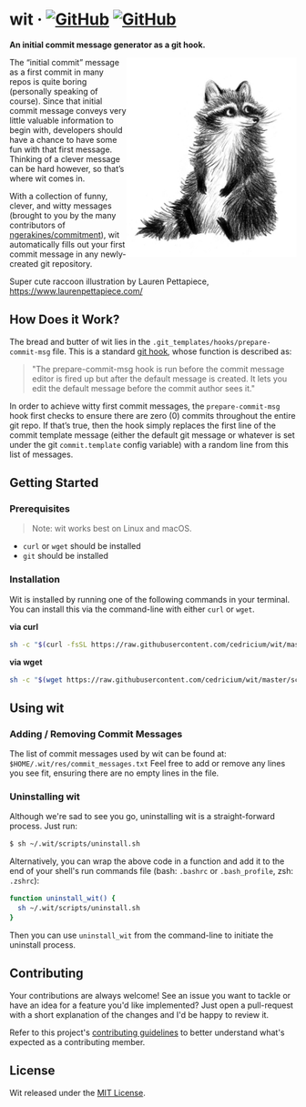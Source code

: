 # wit · [![GitHub](https://img.shields.io/badge/license-MIT-green.svg)](https://github.com/cedricium/wit/blob/master/LICENSE.md) [![GitHub](https://img.shields.io/badge/share-twitter-76abec.svg)](https://twitter.com/intent/tweet?text=Stop%20using%20%22initial%20commit%22%20and%20have%20some%20fun%20with%20your%20first%20commit%20messages!%20%23wit%0A%0Ahttps%3A//github.com/cedricium/wit)

**An initial commit message generator as a git hook.**

<img src="res/raccoon.jpg" align="right" height="350px">

The “initial commit” message as a first commit in many repos is quite boring (personally speaking
of course). Since that initial commit message conveys very little valuable information to begin
with, developers should have a chance to have some fun with that first message. Thinking of a
clever message can be hard however, so that’s where wit comes in.

With a collection of funny, clever, and witty messages (brought to you
by the many contributors of [ngerakines/commitment](https://github.com/ngerakines/commitment)),
wit automatically fills out your first commit message in any newly-created git repository.

Super cute raccoon illustration by Lauren Pettapiece, https://www.laurenpettapiece.com/


## How Does it Work?

The bread and butter of wit lies in the `.git_templates/hooks/prepare-commit-msg` file. This is a
standard [git hook](https://git-scm.com/book/en/v2/Customizing-Git-Git-Hooks), whose function
is described as:

> "The prepare-commit-msg hook is run before the commit message editor is fired up but after
> the default message is created. It lets you edit the default message before the commit author sees it."

In order to achieve witty first commit messages, the `prepare-commit-msg` hook first checks to ensure
there are zero (0) commits throughout the entire git repo. If that’s true, then the hook simply
replaces the first line of the commit template message (either the default git message or whatever 
is set under the git `commit.template` config variable) with a random line from this list of messages.


## Getting Started

### Prerequisites

> Note: wit works best on Linux and macOS.

* `curl` or `wget` should be installed
* `git` should be installed

### Installation

Wit is installed by running one of the following commands in your terminal. You can install this via
the command-line with either `curl` or `wget`.

**via curl**

```sh
sh -c "$(curl -fsSL https://raw.githubusercontent.com/cedricium/wit/master/scripts/install.sh)"
```

**via wget**

```sh
sh -c "$(wget https://raw.githubusercontent.com/cedricium/wit/master/scripts/install.sh -O -)"
```


## Using wit

### Adding / Removing Commit Messages

The list of commit messages used by wit can be found at: `$HOME/.wit/res/commit_messages.txt`
Feel free to add or remove any lines you see fit, ensuring there are no empty lines in the file.

### Uninstalling wit

Although we're sad to see you go, uninstalling wit is a straight-forward process. Just run:

```sh
$ sh ~/.wit/scripts/uninstall.sh
```

Alternatively, you can wrap the above code in a function and add it to the end of your shell's
run commands file (bash: `.bashrc` or `.bash_profile`, zsh: `.zshrc`):

```sh
function uninstall_wit() {
  sh ~/.wit/scripts/uninstall.sh
}
```

Then you can use `uninstall_wit` from the command-line to initiate the uninstall process.

## Contributing

Your contributions are always welcome! See an issue you want to tackle or have an idea for a feature
you'd like implemented? Just open a pull-request with a short explanation of the changes and I'd be 
happy to review it.

Refer to this project's [contributing guidelines](CONTRIBUTING.md) to better understand what's
expected as a contributing member.


## License

Wit released under the [MIT License](LICENSE.md).
